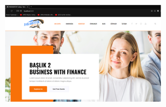 

<img src= "https://github.com/ozogulmert7/Asp.Net-Core-Paramator-db/blob/master/Screenshot_3.png">
